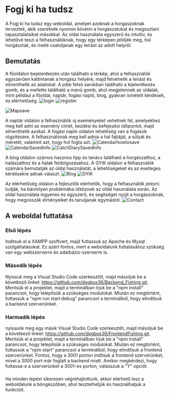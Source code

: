 # Fogj ki ha tudsz

A Fogj ki ha tudsz egy weboldal, amelyet azoknak a horgászoknak terveztek, akik szeretnék nyomon követni a horgászatukat és megosztani tapasztalataikat másokkal. Az oldal használata egyszerű és intuitív, és lehetővé teszi a felhasználóknak, hogy egy térképen jelöljék meg, hol horgásztak, és mellé csatoljanak egy leírást az adott helyről.

## Bemutatás

A főoldalon bejelentkezés után található a térkép, ahol a felhasználók egyszerűen kattintanak a horgász helyére, majd felvehetik a leírást és elmenthetik az adatokat. A jobb felső sarokban található a kijelentkezés gomb, és a mellette található a menü gomb, ahol megjelennek az oldalak, mint például a főoldal, naptár, fogási napló, blog, gyakran ismételt kérdések, és elérhetőség.
![login](https://user-images.githubusercontent.com/62289619/235124703-08408463-7b71-4393-8ddc-70c6c49375dc.PNG)
![register](https://user-images.githubusercontent.com/62289619/235125084-4183a1ed-1236-444d-968a-d8d9fdd8b81f.PNG)

![Mapsave](https://user-images.githubusercontent.com/62289619/235124828-c5a194f5-66c8-4f70-a783-51186a382e2c.PNG)


A naptár oldalon a felhasználók új eseményeket vehetnek fel, amelyekhez meg kell adni az esemény címét, kezdési és befejezési időpontot, majd elmenthetik azokat. A fogási napló oldalon lehetőség van a fogások rögzítésére. A felhasználónak meg kell adnia a hal fajtáját, a súlyát és méretét, valamint azt, hogy hol fogta azt.
![Calendarhowtosave](https://user-images.githubusercontent.com/62289619/235124867-5053a294-144d-4183-8491-db2da7364537.PNG)
![CalendarSavedInfo](https://user-images.githubusercontent.com/62289619/235124882-2d11e2cb-5b54-4585-8d19-e880ee03ac62.PNG)
![CatchDiarySavedInfo](https://user-images.githubusercontent.com/62289619/235124984-20fe019c-011a-4037-95fd-3cd5c283e975.PNG)

A blog oldalon számos hasznos tipp és tanács található a horgászathoz, a halászathoz és a halak feldolgozásához. A GYIK oldalon a felhasználók számára bemutatják az oldal használatát, a lehetőségeket és az esetleges kérdésekre adnak választ.
![Blog](https://user-images.githubusercontent.com/62289619/235124917-0bda5457-b6e4-4b6b-9c04-7bfa0fd1aa55.PNG)
![GYIK](https://user-images.githubusercontent.com/62289619/235125035-49e08dad-2daf-4ad7-8c17-46f790235485.PNG)

Az elérhetőség oldalon a fejlesztők elérhetők, hogy a felhasználók jelezni tudják, ha bármilyen problémába ütköznek az oldal használata során. Az oldal használata ingyenes és egyszerű, és segítséget nyújt a horgászoknak, hogy megosszák élményeiket és tanuljanak egymástól.
![Contact](https://user-images.githubusercontent.com/62289619/235125017-14a9e3d6-5afa-47f6-a655-c225a13dcedd.PNG)


## A weboldal futtatása

### Első lépés
Indítsuk el a XAMPP szoftvert, majd futtassuk az Apache és Mysql szolgáltatásokat. Ez azért fontos, mert a weboldalunk futtatásához szükség van egy webszerverre és adatbázis-szerverre is.

### Második lépés

Nyissuk meg a Visual Studio Code szerkesztőt, majd másoljuk be a következő linket: https://github.com/dogbox36/Backend_Fishing.git. Mentsük el a projektet, majd a terminálban írjuk be a "npm install" parancsot, hogy telepítsük a szükséges modulokat. Miután ez megtörtént, futtassuk a "npm run start:debug" parancsot a terminálból, hogy elindítsuk a backend szerverünket.

### Harmadik lépés

nyissunk meg egy másik Visual Studio Code szerkesztőt, majd másoljuk be a következő linket: https://github.com/dogbox36/FrontendFishing.git. Mentsük el a projektet, majd a terminálban írjuk be a "npm install" parancsot, hogy telepítsük a szükséges modulokat. Miután ez megtörtént, futtassuk a "npm start" parancsot a terminálból, hogy elindítsuk a frontend szerverünket. Fontos, hogy a 3001 porton indítsuk a frontend szerverünket, mivel a 3000 port már foglalt a backend miatt. Amikor megkérdezi, hogy futtassa-e a szerverünket a 3001-es porton, válasszuk a "Y" opciót.

### 

Ha minden lépést sikeresen végrehajtottunk, akkor elérhető lesz a weboldalunk a böngészőben, ahol tesztelhetjük és használhatjuk a funkcióit.


